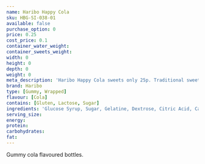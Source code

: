 ```yaml
---
name: Haribo Happy Cola
sku: HBG-SI-038-01
available: false
purchase_option: 0
price: 0.25
cost_price: 0.1
container_water_weight: 
container_sweets_weight: 
width: 0
height: 0
depth: 0
weight: 0
meta_description: 'Haribo Happy Cola sweets only 25p. Traditional sweets and more at Humbugs Confectionery Store. Specialists in satisfying your sweet tooth!'
brand: Haribo
type: [Gummy, Wrapped]
flavour: [Cola]
contains: [Gluten, Lactose, Sugar]
ingredients: 'Glucose Syrup, Sugar, Gelatine, Dextrose, Citric Acid, Caramelised Sugar Syrup, Flavouring, Vegetable Oil, Glazing Agents: Beeswax, Carnauba Wax'
serving_size: 
energy: 
protein: 
carbohydrates: 
fat: 
---
```

Gummy cola flavoured bottles.